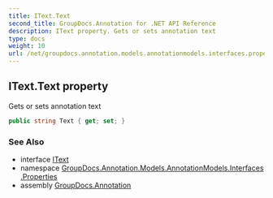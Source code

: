 ```yaml
---
title: IText.Text
second_title: GroupDocs.Annotation for .NET API Reference
description: IText property. Gets or sets annotation text
type: docs
weight: 10
url: /net/groupdocs.annotation.models.annotationmodels.interfaces.properties/itext/text/
---
```

## IText.Text property

Gets or sets annotation text

```csharp
public string Text { get; set; }
```

### See Also

* interface [IText](../)
* namespace [GroupDocs.Annotation.Models.AnnotationModels.Interfaces.Properties](../../itext/)
* assembly [GroupDocs.Annotation](../../../)


